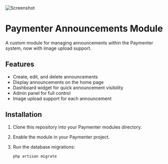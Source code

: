 ![Screenshot]([https://i.imgur.com/tvojafotografija.png](https://i.imgur.com/3lDMO8l.png))

# Paymenter Announcements Module

A custom module for managing announcements within the Paymenter system, now with image upload support.

## Features

- Create, edit, and delete announcements
- Display announcements on the home page
- Dashboard widget for quick announcement visibility
- Admin panel for full control
- Image upload support for each announcement

## Installation

1. Clone this repository into your Paymenter modules directory.
2. Enable the module in your Paymenter project.
3. Run the database migrations:

   ```bash
   php artisan migrate
